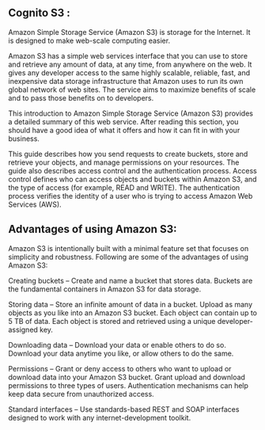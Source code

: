 ## Cognito  S3 :

Amazon Simple Storage Service (Amazon S3) is storage for the Internet. It is designed to make web-scale computing easier.

Amazon S3 has a simple web services interface that you can use to store and retrieve any amount of data, at any time, from anywhere on the web. It gives any developer access to the same highly scalable, reliable, fast, and inexpensive data storage infrastructure that Amazon uses to run its own global network of web sites. The service aims to maximize benefits of scale and to pass those benefits on to developers.

This introduction to Amazon Simple Storage Service (Amazon S3) provides a detailed summary of this web service. After reading this section, you should have a good idea of what it offers and how it can fit in with your business.

This guide describes how you send requests to create buckets, store and retrieve your objects, and manage permissions on your resources. The guide also describes access control and the authentication process. Access control defines who can access objects and buckets within Amazon S3, and the type of access (for example, READ and WRITE). The authentication process verifies the identity of a user who is trying to access Amazon Web Services (AWS). 


## Advantages of using Amazon S3:

Amazon S3 is intentionally built with a minimal feature set that focuses on simplicity and robustness. Following are some of the advantages of using Amazon S3:

Creating buckets – Create and name a bucket that stores data. Buckets are the fundamental containers in Amazon S3 for data storage.

Storing data – Store an infinite amount of data in a bucket. Upload as many objects as you like into an Amazon S3 bucket. Each object can contain up to 5 TB of data. Each object is stored and retrieved using a unique developer-assigned key.

Downloading data – Download your data or enable others to do so. Download your data anytime you like, or allow others to do the same.

Permissions – Grant or deny access to others who want to upload or download data into your Amazon S3 bucket. Grant upload and download permissions to three types of users. Authentication mechanisms can help keep data secure from unauthorized access.

Standard interfaces – Use standards-based REST and SOAP interfaces designed to work with any internet-development toolkit. 